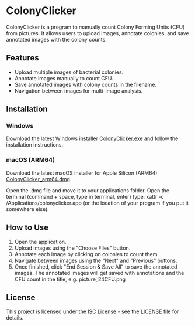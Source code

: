 # ColonyClicker

ColonyClicker is a program to manually count Colony Forming Units (CFU) from pictures. It allows users to upload images, annotate colonies, and save annotated images with the colony counts.

## Features

- Upload multiple images of bacterial colonies.
- Annotate images manually to count CFU.
- Save annotated images with colony counts in the filename.
- Navigation between images for multi-image analysis.

## Installation

### Windows
Download the latest Windows installer [ColonyClicker.exe](https://github.com/SynBioExplorer/ColonyClicker/releases/download/v1.0.0/ColonyClicker.exe) and follow the installation instructions.

### macOS (ARM64)
Download the latest macOS installer for Apple Silicon (ARM64) [ColonyClicker_arm64.dmg](https://github.com/SynBioExplorer/ColonyClicker/releases/download/v1.0.0/ColonyClicker_arm64.dmg).

Open the .dmg file and move it to your applications folder. Open the terminal (command + space, type in terminal, enter) type: 
xattr -c /Applications/colonyclicker.app 
(or the location of your program if you put it somewhere else).

## How to Use

1. Open the application.
2. Upload images using the "Choose Files" button.
3. Annotate each image by clicking on colonies to count them.
4. Navigate between images using the "Next" and "Previous" buttons.
5. Once finished, click "End Session & Save All" to save the annotated images.
The annotated images will get saved with annotations and the CFU count in the title, e.g. picture_24CFU.png

## License

This project is licensed under the ISC License - see the [LICENSE](LICENSE) file for details.
